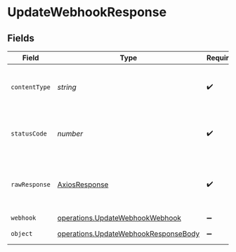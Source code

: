 # UpdateWebhookResponse


## Fields

| Field                                                                                               | Type                                                                                                | Required                                                                                            | Description                                                                                         |
| --------------------------------------------------------------------------------------------------- | --------------------------------------------------------------------------------------------------- | --------------------------------------------------------------------------------------------------- | --------------------------------------------------------------------------------------------------- |
| `contentType`                                                                                       | *string*                                                                                            | :heavy_check_mark:                                                                                  | HTTP response content type for this operation                                                       |
| `statusCode`                                                                                        | *number*                                                                                            | :heavy_check_mark:                                                                                  | HTTP response status code for this operation                                                        |
| `rawResponse`                                                                                       | [AxiosResponse](https://axios-http.com/docs/res_schema)                                             | :heavy_check_mark:                                                                                  | Raw HTTP response; suitable for custom response parsing                                             |
| `webhook`                                                                                           | [operations.UpdateWebhookWebhook](../../../sdk/models/operations/updatewebhookwebhook.md)           | :heavy_minus_sign:                                                                                  | A webhook                                                                                           |
| `object`                                                                                            | [operations.UpdateWebhookResponseBody](../../../sdk/models/operations/updatewebhookresponsebody.md) | :heavy_minus_sign:                                                                                  | Error response.                                                                                     |